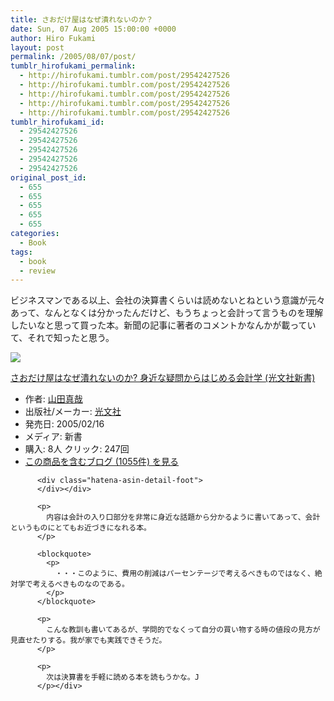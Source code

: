 ```yaml
---
title: さおだけ屋はなぜ潰れないのか？
date: Sun, 07 Aug 2005 15:00:00 +0000
author: Hiro Fukami
layout: post
permalink: /2005/08/07/post/
tumblr_hirofukami_permalink:
  - http://hirofukami.tumblr.com/post/29542427526
  - http://hirofukami.tumblr.com/post/29542427526
  - http://hirofukami.tumblr.com/post/29542427526
  - http://hirofukami.tumblr.com/post/29542427526
  - http://hirofukami.tumblr.com/post/29542427526
tumblr_hirofukami_id:
  - 29542427526
  - 29542427526
  - 29542427526
  - 29542427526
  - 29542427526
original_post_id:
  - 655
  - 655
  - 655
  - 655
  - 655
categories:
  - Book
tags:
  - book
  - review
---
```

<div class="section">
  <p>
    ビジネスマンである以上、会社の決算書くらいは読めないとねという意識が元々あって、なんとなくは分かったんだけど、もうちょっと会計って言うものを理解したいなと思って買った本。新聞の記事に著者のコメントかなんかが載っていて、それで知ったと思う。
  </p>
  
  <div class="hatena-asin-detail">
    <p>
      <a href="http://www.amazon.co.jp/gp/product/4334032915/ref=as_li_tf_il?ie=UTF8&camp=247&creative=1211&creativeASIN=4334032915&linkCode=as2&tag=dsea-22" target="_blank"><img border="0" src="http://ws.assoc-amazon.jp/widgets/q?_encoding=UTF8&ASIN=4334032915&Format=_SL160_&ID=AsinImage&MarketPlace=JP&ServiceVersion=20070822&WS=1&tag=dsea-22" /></a><img src="http://www.assoc-amazon.jp/e/ir?t=dsea-22&l=as2&o=9&a=4334032915" width="1" height="1" border="0" alt="" style="border:none!important;margin:0!important;" /> <div class="hatena-asin-detail-info">
        <p>
          <a href="http://www.amazon.co.jp/gp/product/4334032915/ref=as_li_tf_tl?ie=UTF8&camp=247&creative=1211&creativeASIN=4334032915&linkCode=as2&tag=dsea-22" target="_blank">さおだけ屋はなぜ潰れないのか? 身近な疑問からはじめる会計学 (光文社新書)</a><img src="http://www.assoc-amazon.jp/e/ir?t=dsea-22&l=as2&o=9&a=4334032915" width="1" height="1" border="0" alt="" style="border:none!important;margin:0!important;" /> <ul>
            <li>
              <span class="hatena-asin-detail-label">作者:</span> <a href="http://d.hatena.ne.jp/keyword/%BB%B3%C5%C4%BF%BF%BA%C8" class="keyword" target="_blank">山田真哉</a>
            </li>
            <li>
              <span class="hatena-asin-detail-label">出版社/メーカー:</span> <a href="http://d.hatena.ne.jp/keyword/%B8%F7%CA%B8%BC%D2" class="keyword" target="_blank">光文社</a>
            </li>
            <li>
              <span class="hatena-asin-detail-label">発売日:</span> 2005/02/16
            </li>
            <li>
              <span class="hatena-asin-detail-label">メディア:</span> 新書
            </li>
            <li>
              <span class="hatena-asin-detail-label">購入</span>: 8人 <span class="hatena-asin-detail-label">クリック</span>: 247回
            </li>
            <li>
              <a href="http://d.hatena.ne.jp/asin/4334032915" target="_blank">この商品を含むブログ (1055件) を見る</a>
            </li>
          </ul></div> 
          
          <div class="hatena-asin-detail-foot">
          </div></div> 
          
          <p>
            内容は会計の入り口部分を非常に身近な話題から分かるように書いてあって、会計というものにとてもお近づきになれる本。
          </p>
          
          <blockquote>
            <p>
              ・・・このように、費用の削減はパーセンテージで考えるべきものではなく、絶対学で考えるべきものなのである。
            </p>
          </blockquote>
          
          <p>
            こんな教訓も書いてあるが、学問的でなくって自分の買い物する時の値段の見方が見直せたりする。我が家でも実践できそうだ。
          </p>
          
          <p>
            次は決算書を手軽に読める本を読もうかな。J
          </p></div>